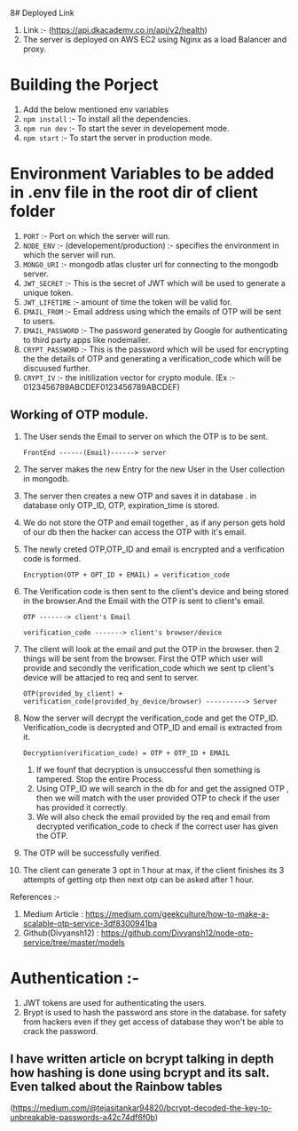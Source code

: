 8# Deployed Link
1. Link :- (https://api.dkacademy.co.in/api/v2/health)
2. The server is deployed on AWS EC2 using Nginx as a load Balancer and proxy. 

# Building the Porject

1. Add the below mentioned env variables 
2. `npm install` :- To install all the dependencies.
3. `npm run dev` :- To start the sever in developement mode.
4. `npm start` :- To start the server in production mode. 

# Environment Variables to be added in .env file in the root dir of client folder

1. `PORT` :- Port on which the server will run.
2. `NODE_ENV` :- (developement/production) :- specifies the environment in which the server will run.
3. `MONGO_URI` :- mongodb atlas cluster url for connecting to the mongodb server.
4. `JWT_SECRET` :- This is the secret of JWT which will be used to generate a unique token.
5. `JWT_LIFETIME` :- amount of time the token will be valid for.
6. `EMAIL_FROM` :- Email address using which the emails of OTP will be sent to users.
7. `EMAIL_PASSWORD` :- The password generated by Google for authenticating to third party apps like nodemailer.
8. `CRYPT_PASSWORD` :- This is the password which will be used for encrypting the the details of OTP and generating a verification_code which will be discuused further.
9. `CRYPT_IV` :- the initilization vector for crypto module. (Ex :- 0123456789ABCDEF0123456789ABCDEF)


## Working of OTP module.

1. The User sends the Email to server on which the OTP is to be sent.
    
    `FrontEnd ------(Email)------> server`
2. The server makes the new Entry for the new User in the User collection in mongodb.
3. The server then creates a new OTP and saves it in database . in database only OTP_ID, OTP, expiration_time is stored.
4. We do not store the OTP and email together , as if any person gets hold of our db then the hacker can access the OTP with it's email. 
5. The newly creted OTP,OTP_ID and email is encrypted and a verification code is formed.
    
    `Encryption(OTP + OPT_ID + EMAIL) = verification_code` 
6. The Verification code is then sent to the client's device and being stored in the browser.And the Email with the OTP is sent to client's email.
    
    `OTP -------> client's Email`

    `verification_code -------> client's browser/device`
7. The client will look at the email and put the OTP in the browser. then 2 things will be sent from the browser. First the OTP which user will provide and secondly the verification_code which we sent tp client's device will be attacjed to req and sent to server.

    `OTP(provided_by_client) + verification_code(provided_by_device/browser) ----------> Server`

8. Now the server will decrypt the verification_code and get the OTP_ID. Verification_code is decrypted and OTP_ID and email is extracted from it.

    `Decryption(verification_code) = OTP + OTP_ID + EMAIL`
    1. If we founf that decryption is unsuccessful then something is tampered. Stop the entire Process. 
    2. Using OTP_ID we will search in the db for and get the assigned OTP , then we will match with the user provided OTP to check if the user has provided it correctly. 
    3. We will also check the email provided by the req and email from decrypted verification_code to check if the correct user has given the OTP.
9. The OTP will be successfully verified.
10. The client can generate 3 opt in 1 hour at max, if the client finishes its 3 attempts of getting otp then next otp can be asked after 1 hour.

References :- 
1. Medium Article : https://medium.com/geekculture/how-to-make-a-scalable-otp-service-3df8300941ba
2. Github(Divyansh12) : https://github.com/Divyansh12/node-otp-service/tree/master/models




# Authentication :- 
1. JWT tokens are used for authenticating the users.
2. Brypt is used to hash the password ans store in the database. for safety from hackers even if they get access of database they won't be able to crack the password.
## I have written article on bcrypt talking in depth how hashing is done using bcrypt and its salt. Even talked about the Rainbow tables  
(https://medium.com/@tejasitankar94820/bcrypt-decoded-the-key-to-unbreakable-passwords-a42c74df6f0b)



